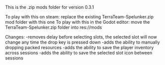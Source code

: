 This is the .zip mods folder for version 0.3.1

To play with this on steam: replace the existing TerraTeam-Spelunker.zip mod folder with this one
To play with this in the Godot editor: move the TerraTeam-Spelunker.zip folder into res://mods

Changes:
-removes delay before selecting slots, the selected slot will now change any time the drop key is pressed down
-adds the ability to manually dropping packed resources
-adds the ability to save the player inventory across sessions
-adds the ability to save the selected slot icon between sessions
